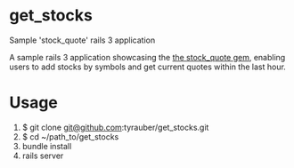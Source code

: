 get_stocks
==========

Sample 'stock_quote' rails 3 application

A sample rails 3 application showcasing the [the stock_quote gem](https://github.com/tyrauber/stock_quote), enabling users to add stocks by symbols and get current quotes within the last hour.

# Usage

1. $ git clone git@github.com:tyrauber/get_stocks.git
2. $ cd ~/path_to/get_stocks
3. bundle install
4. rails server
